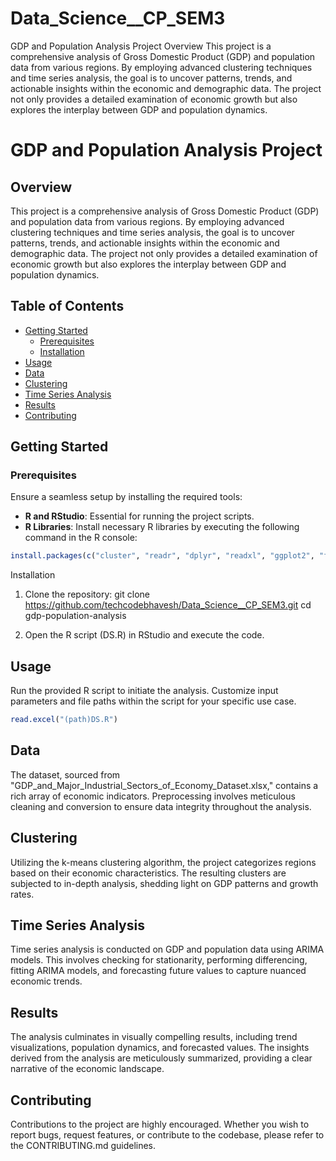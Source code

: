 # Data_Science__CP_SEM3



GDP and Population Analysis Project
Overview
This project is a comprehensive analysis of Gross Domestic Product (GDP) and population data from various regions. By employing advanced clustering techniques and time series analysis, the goal is to uncover patterns, trends, and actionable insights within the economic and demographic data. The project not only provides a detailed examination of economic growth but also explores the interplay between GDP and population dynamics.

# GDP and Population Analysis Project

## Overview

This project is a comprehensive analysis of Gross Domestic Product (GDP) and population data from various regions. By employing advanced clustering techniques and time series analysis, the goal is to uncover patterns, trends, and actionable insights within the economic and demographic data. The project not only provides a detailed examination of economic growth but also explores the interplay between GDP and population dynamics.

## Table of Contents

- [Getting Started](#getting-started)
  - [Prerequisites](#prerequisites)
  - [Installation](#installation)
- [Usage](#usage)
- [Data](#data)
- [Clustering](#clustering)
- [Time Series Analysis](#time-series-analysis)
- [Results](#results)
- [Contributing](#contributing)


## Getting Started

### Prerequisites

Ensure a seamless setup by installing the required tools:

- **R and RStudio**: Essential for running the project scripts.
- **R Libraries**: Install necessary R libraries by executing the following command in the R console:

```R
install.packages(c("cluster", "readr", "dplyr", "readxl", "ggplot2", "forecast", "tseries", "corrplot", "TSA"))
```
Installation
1. Clone the repository:
   git clone https://github.com/techcodebhavesh/Data_Science__CP_SEM3.git
   cd gdp-population-analysis
   
2. Open the R script (DS.R) in RStudio and execute the code.

## Usage
Run the provided R script to initiate the analysis. Customize input parameters and file paths within the script for your specific use case.
```R
read.excel("(path)DS.R")
```
## Data
The dataset, sourced from "GDP_and_Major_Industrial_Sectors_of_Economy_Dataset.xlsx," contains a rich array of economic indicators. Preprocessing involves meticulous cleaning and conversion to ensure data integrity throughout the analysis.

## Clustering
Utilizing the k-means clustering algorithm, the project categorizes regions based on their economic characteristics. The resulting clusters are subjected to in-depth analysis, shedding light on GDP patterns and growth rates.

## Time Series Analysis
Time series analysis is conducted on GDP and population data using ARIMA models. This involves checking for stationarity, performing differencing, fitting ARIMA models, and forecasting future values to capture nuanced economic trends.

## Results
The analysis culminates in visually compelling results, including trend visualizations, population dynamics, and forecasted values. The insights derived from the analysis are meticulously summarized, providing a clear narrative of the economic landscape.

## Contributing
Contributions to the project are highly encouraged. Whether you wish to report bugs, request features, or contribute to the codebase, please refer to the CONTRIBUTING.md guidelines.



   





